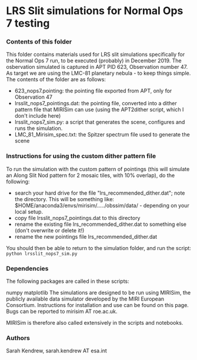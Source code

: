 # LRS Slit simulations for Normal Ops 7 testing


### Contents of this folder

This folder contains materials used for LRS slit simulations specifically for the Normal Ops 7 run, to be executed (probably) in December 2019. The osbervation simulated is captured in APT PID 623, Observation number 47. As target we are using the LMC-81 planetary nebula - to keep things simple. The contents of the folder are as follows:

* 623_nops7.pointing: the pointing file exported from APT, only for Observation 47
* lrsslit\_nops7\_pointings.dat: the pointing file, converted into a dither pattern file that MIRISim can use (using the APT2dither script, which I don't include here)
* lrsslit\_nops7\_sim.py: a script that generates the scene, configures and runs the simulation.
* LMC\_81\_Mirisim\_spec.txt: the Spitzer spectrum file used to generate the scene

### Instructions for using the custom dither pattern file

To run the simulation with the custom pattern of pointings (this will simulate an Along Slit Nod pattern for 2 mosaic tiles, with 10% overlap), do the following:

* search your hard drive for the file "lrs\_recommended\_dither.dat"; note the directory. This will be something like: $HOME/anaconda3/envs/mirisim/...../obssim/data/ - depending on your local setup.
* copy file lrsslit\_nops7\_pointings.dat to this directory
* rename the existing file lrs\_recommended\_dither.dat to something else (don't overwrite or delete it!)
* rename the new pointings file lrs\_recommended\_dither.dat

You should then be able to return to the simulation folder, and run the script:
`python lrsslit_nops7_sim.py`


### Dependencies
The following packages are called in these scripts:

numpy
matplotlib
The simulations are designed to be run using MIRISim, the publicly available data simulator developed by the MIRI European Consortium. Instructions for installation and use can be found on this page. Bugs can be reported to mirisim AT roe.ac.uk.

MIRISim is therefore also called extensively in the scripts and notebooks.

### Authors
Sarah Kendrew, sarah.kendrew AT esa.int
